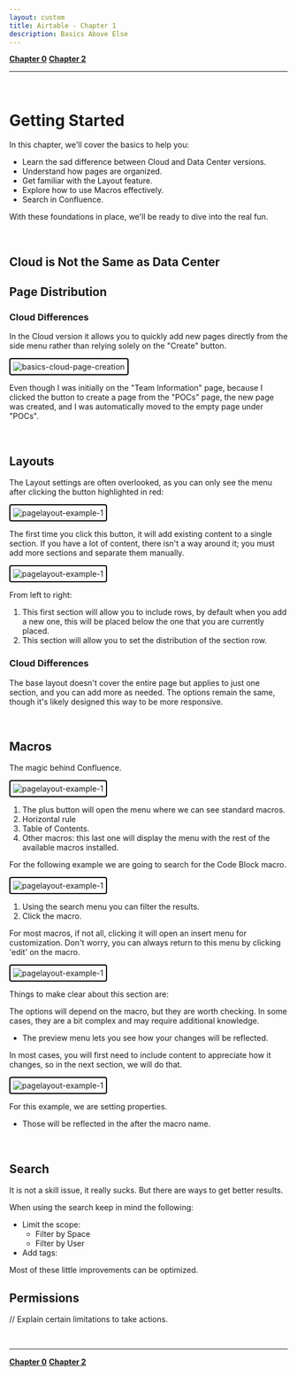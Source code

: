 ```yaml
---
layout: custom
title: Airtable - Chapter 1
description: Basics Above Else
---
```


<div class="nav-buttons">
  <a href="/pages/airtable-chapter-0" class="custom-button right"><strong>Chapter 0</strong></a>
  <a href="/pages/airtable-chapter-2" class="custom-button left"><strong>Chapter 2</strong></a>
</div>

---

<br>

# Getting Started

In this chapter, we'll cover the basics to help you:

- Learn the sad difference between Cloud and Data Center versions.
- Understand how pages are organized.
- Get familiar with the Layout feature.
- Explore how to use Macros effectively.
- Search in Confluence.

With these foundations in place, we'll be ready to dive into the real fun.

<br>

## Cloud is Not the Same as Data Center


## Page Distribution


### Cloud Differences

In the Cloud version it allows you to quickly add new pages directly from the side menu rather than relying solely on the "Create" button.

<img class="myImg" src="../images/confluence/basics-cloud-page-creation.gif" alt="basics-cloud-page-creation" style="border: 2px solid #000; border-radius: 4px; padding: 5px; cursor: pointer;">

Even though I was initially on the "Team Information" page, because I clicked the button to create a page from the "POCs" page, the new page was created, and I was automatically moved to the empty page under "POCs".

<br>

## Layouts

The Layout settings are often overlooked, as you can only see the menu after clicking the button highlighted in red:

<img class="myImg" src="../images/confluence/basics-layout-example-1.png" alt="pagelayout-example-1" style="border: 2px solid #000; border-radius: 4px; padding: 5px; cursor: pointer;">

The first time you click this button, it will add existing content to a single section. If you have a lot of content, there isn't a way around it; you must add more sections and separate them manually.

<img class="myImg" src="../images/confluence/basics-layout-example-2.png" alt="pagelayout-example-1" style="border: 2px solid #000; border-radius: 4px; padding: 5px; cursor: pointer;">

From left to right:
1. This first section will allow you to include rows, by default when you add a new one, this will be placed below the one that you are currently placed.
2. This section will allow you to set the distribution of the section row.

### Cloud Differences

The base layout doesn't cover the entire page but applies to just one section, and you can add more as needed. The options remain the same, though it's likely designed this way to be more responsive.

<br>

## Macros

The magic behind Confluence.

<img class="myImg" src="../images/confluence/basics-macro-menu-example-1.png" alt="pagelayout-example-1" style="border: 2px solid #000; border-radius: 4px; padding: 5px; cursor: pointer;">

1. The plus button will open the menu where we can see standard macros.
2. Horizontal rule
3. Table of Contents.
4. Other macros: this last one will display the menu with the rest of the available macros installed.

For the following example we are going to search for the <span class="highlight">Code Block</span> macro.

<img class="myImg" src="../images/confluence/basics-macro-menu-example-2.png" alt="pagelayout-example-1" style="border: 2px solid #000; border-radius: 4px; padding: 5px; cursor: pointer;">

1. Using the search menu you can filter the results.
2. Click the macro.

For most macros, if not all, clicking it will open an insert menu for customization. Don't worry, you can always return to this menu by clicking 'edit' on the macro.

<img class="myImg" src="../images/confluence/basics-macro-menu-example-3.png" alt="pagelayout-example-1" style="border: 2px solid #000; border-radius: 4px; padding: 5px; cursor: pointer;">

Things to make clear about this section are:

The options will depend on the macro, but they are worth checking. In some cases, they are a bit complex and may require additional knowledge.
- The preview menu lets you see how your changes will be reflected.

In most cases, you will first need to include content to appreciate how it changes, so in the next section, we will do that.

<img class="myImg" src="../images/confluence/basics-macro-customization.gif" alt="pagelayout-example-1" style="border: 2px solid #000; border-radius: 4px; padding: 5px; cursor: pointer;">

For this example, we are setting properties.

- Those will be reflected in the after the macro name.

<br>

## Search

It is not a skill issue, it really sucks. But there are ways to get better results.

When using the search keep in mind the following:
  - Limit the scope:
    - Filter by Space
    - Filter by User
  - Add tags:

Most of these little improvements can be optimized.

## Permissions

// Explain certain limitations to take actions.

<br>

---

<div class="nav-buttons">
  <a href="/pages/confluence-chapter-0" class="custom-button right"><strong>Chapter 0</strong></a>
  <a href="/pages/confluence-chapter-2" class="custom-button left"><strong>Chapter 2</strong></a>
</div>

